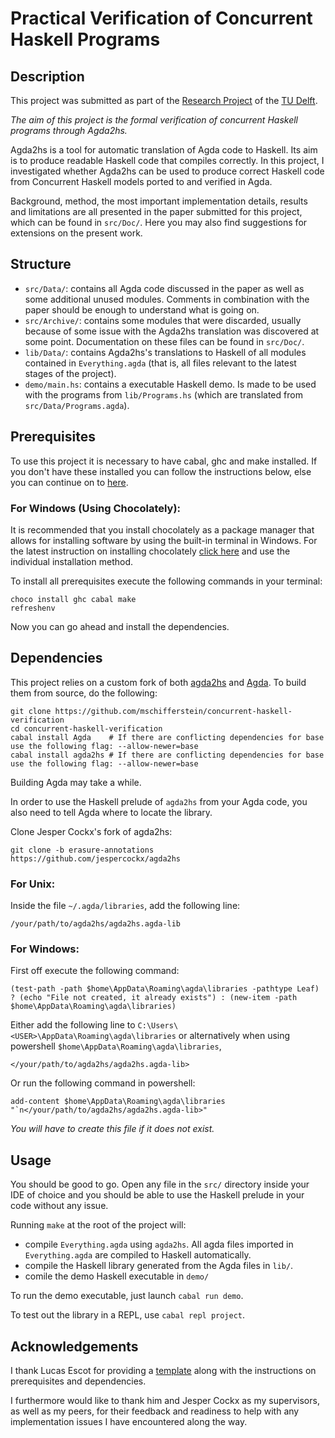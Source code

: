 # Practical Verification of Concurrent Haskell Programs

## Description

This project was submitted as part of the [Research Project](https://cse3000-research-project.github.io/2022/Q4) of the [TU Delft](https://github.com/CSEdelft).

*The aim of this project is the formal verification of concurrent Haskell programs through Agda2hs.*

Agda2hs is a tool for automatic translation of Agda code to Haskell. Its aim is to produce readable Haskell code that compiles correctly. In this project, I investigated whether Agda2hs can be used to produce correct Haskell code from Concurrent Haskell models ported to and verified in Agda.

Background, method, the most important implementation details, results and limitations are all presented in the paper submitted for this project, which can be found in `src/Doc/`. Here you may also find suggestions for extensions on the present work.

## Structure

- `src/Data/`: contains all Agda code discussed in the paper as well as some additional unused modules. Comments in combination with the paper should be enough to understand what is going on.
- `src/Archive/`: contains some modules that were discarded, usually because of some issue with the Agda2hs translation was discovered at some point. Documentation on these files can be found in `src/Doc/`.
- `lib/Data/`: contains Agda2hs's translations to Haskell of all modules contained in `Everything.agda` (that is, all files relevant to the latest stages of the project).
- `demo/main.hs`: contains a executable Haskell demo. Is made to be used with the programs from `lib/Programs.hs` (which are translated from `src/Data/Programs.agda`).

## Prerequisites

To use this project it is necessary to have cabal, ghc and make installed. If
you don't have these installed you can follow the instructions below, else you
can continue on to [here](#dependencies).

### For Windows (Using Chocolately):

It is recommended that you install chocolately as a package manager that allows
for installing software by using the built-in terminal in Windows. For the
latest instruction on installing chocolately [click
here](https://chocolatey.org/install#individual) and use the individual
installation method.

To install all prerequisites execute the following commands in your terminal:
```
choco install ghc cabal make
refreshenv
```

Now you can go ahead and install the dependencies.

## Dependencies

This project relies on a custom fork of both [agda2hs] and [Agda].
To build them from source, do the following:

```
git clone https://github.com/mschifferstein/concurrent-haskell-verification
cd concurrent-haskell-verification
cabal install Agda    # If there are conflicting dependencies for base use the following flag: --allow-newer=base
cabal install agda2hs # If there are conflicting dependencies for base use the following flag: --allow-newer=base
```

Building Agda may take a while.

In order to use the Haskell prelude of `agda2hs` from your Agda code, you also
need to tell Agda where to locate the library.

Clone Jesper Cockx's fork of agda2hs:

```
git clone -b erasure-annotations https://github.com/jespercockx/agda2hs
```
### For Unix:

Inside the file `~/.agda/libraries`, add the following line:

```
/your/path/to/agda2hs/agda2hs.agda-lib
```

### For Windows:

First off execute the following command:

```
(test-path -path $home\AppData\Roaming\agda\libraries -pathtype Leaf) ? (echo "File not created, it already exists") : (new-item -path $home\AppData\Roaming\agda\libraries)
```

Either add the following line to `C:\Users\<USER>\AppData\Roaming\agda\libraries` or alternatively when using powershell `$home\AppData\Roaming\agda\libraries`, 

```
</your/path/to/agda2hs/agda2hs.agda-lib>
```

Or run the following command in powershell:

```
add-content $home\AppData\Roaming\agda\libraries "`n</your/path/to/agda2hs/agda2hs.agda-lib>"
```

*You will have to create this file if it does not exist.*

## Usage

You should be good to go. Open any file in the `src/` directory inside your IDE of choice and you should be able to use the Haskell prelude in your code without any issue.

Running `make` at the root of the project will:
- compile `Everything.agda` using `agda2hs`. All agda files imported in `Everything.agda` are compiled to Haskell automatically.
- compile the Haskell library generated from the Agda files in `lib/`.
- comile the demo Haskell executable in `demo/`

[Agda]:    https://github.com/agda/Agda
[agda2hs]: https://github.com/agda/agda2hs

To run the demo executable, just launch `cabal run demo`.

To test out the library in a REPL, use `cabal repl project`.

## Acknowledgements
I thank Lucas Escot for providing a [template](https://github.com/flupe/verification-template) along with the instructions on prerequisites and dependencies. 

I furthermore would like to thank him and Jesper Cockx as my supervisors, as well as my peers, for their feedback and readiness to help with any implementation issues I have encountered along the way.
